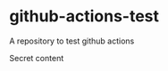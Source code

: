 <!--jekyll-only>---
title:
---</jekyll-only-->
<!--jekyll-only>{:.epic-title}</jekyll-only-->
# github-actions-test

A repository to test github actions
<!--github-only-->Secret content<!--/github-only-->
